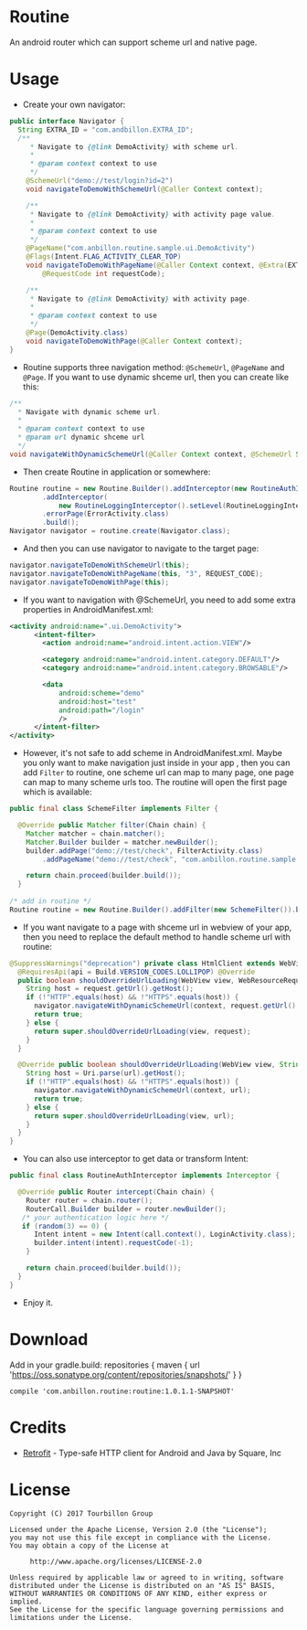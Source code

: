 
Routine
=======
An android router which can support scheme url and native page.


Usage
=====
* Create your own navigator:
``` java
public interface Navigator {
  String EXTRA_ID = "com.andbillon.EXTRA_ID";
  /**
     * Navigate to {@link DemoActivity} with scheme url.
     *
     * @param context context to use
     */
    @SchemeUrl("demo://test/login?id=2") 
    void navigateToDemoWithSchemeUrl(@Caller Context context);

    /**
     * Navigate to {@link DemoActivity} with activity page value.
     *
     * @param context context to use
     */
    @PageName("com.anbillon.routine.sample.ui.DemoActivity")
    @Flags(Intent.FLAG_ACTIVITY_CLEAR_TOP)
    void navigateToDemoWithPageName(@Caller Context context, @Extra(EXTRA_ID) String id,
        @RequestCode int requestCode);

    /**
     * Navigate to {@link DemoActivity} with activity page.
     *
     * @param context context to use
     */
    @Page(DemoActivity.class) 
    void navigateToDemoWithPage(@Caller Context context);
}
```
* Routine supports three navigation method: `@SchemeUrl`, `@PageName` and `@Page`. If you want to use dynamic shceme url, then you can create like this:
``` java
/**
  * Navigate with dynamic scheme url.
  *
  * @param context context to use
  * @param url dynamic shceme url
  */
void navigateWithDynamicSchemeUrl(@Caller Context context, @SchemeUrl String url);
```
* Then create Routine in application or somewhere:
``` java
Routine routine = new Routine.Builder().addInterceptor(new RoutineAuthInterceptor())
        .addInterceptor(
            new RoutineLoggingInterceptor().setLevel(RoutineLoggingInterceptor.Level.ALL))
        .errorPage(ErrorActivity.class)
        .build();
Navigator navigator = routine.create(Navigator.class);
```
* And then you can use navigator to navigate to the target page:
``` java
navigator.navigateToDemoWithSchemeUrl(this);
navigator.navigateToDemoWithPageName(this, "3", REQUEST_CODE);
navigator.navigateToDemoWithPage(this);
```
* If you want to navigation with @SchemeUrl, you need to add some extra properties in AndroidManifest.xml:
``` xml
<activity android:name=".ui.DemoActivity">
      <intent-filter>
        <action android:name="android.intent.action.VIEW"/>

        <category android:name="android.intent.category.DEFAULT"/>
        <category android:name="android.intent.category.BROWSABLE"/>

        <data
            android:scheme="demo"
            android:host="test"
            android:path="/login"
            />
      </intent-filter>
</activity>
```
* However, it's not safe to add scheme in AndroidManifest.xml. Maybe you only want to make navigation just inside in your app , then you  can add `Filter` to routine, one scheme url can map to many page, one page can map to many scheme urls too. The routine will open the first page which is available:
``` java
public final class SchemeFilter implements Filter {

  @Override public Matcher filter(Chain chain) {
    Matcher matcher = chain.matcher();
    Matcher.Builder builder = matcher.newBuilder();
    builder.addPage("demo://test/check", FilterActivity.class)
        .addPageName("demo://test/check", "com.anbillon.routine.sample.ui.FilterActivity");

    return chain.proceed(builder.build());
  }
  
/* add in routine */
Routine routine = new Routine.Builder().addFilter(new SchemeFilter()).build()
```
* If you want navigate to a page with shceme url in webview of your app, then you need to replace the default method to handle scheme url with routine:
``` java
@SuppressWarnings("deprecation") private class HtmlClient extends WebViewClient {
  @RequiresApi(api = Build.VERSION_CODES.LOLLIPOP) @Override
  public boolean shouldOverrideUrlLoading(WebView view, WebResourceRequest request) {
    String host = request.getUrl().getHost();
    if (!"HTTP".equals(host) && !"HTTPS".equals(host)) {
      navigator.navigateWithDynamicSchemeUrl(context, request.getUrl().toString());
      return true;
    } else {
      return super.shouldOverrideUrlLoading(view, request);
    }
  }

  @Override public boolean shouldOverrideUrlLoading(WebView view, String url) {
    String host = Uri.parse(url).getHost();
    if (!"HTTP".equals(host) && !"HTTPS".equals(host)) {
      navigator.navigateWithDynamicSchemeUrl(context, url);
      return true;
    } else {
      return super.shouldOverrideUrlLoading(view, url);
    }
  }
}
```
* You can also use interceptor to get data or transform Intent:
``` java
public final class RoutineAuthInterceptor implements Interceptor {

  @Override public Router intercept(Chain chain) {
    Router router = chain.router();
    RouterCall.Builder builder = router.newBuilder();
   /* your authentication logic here */
   if (random(3) == 0) {
      Intent intent = new Intent(call.context(), LoginActivity.class);
      builder.intent(intent).requestCode(-1);
    }

    return chain.proceed(builder.build());
  }
}
```
* Enjoy it.



Download
========
Add in your gradle.build:
	repositories {
		maven { url 'https://oss.sonatype.org/content/repositories/snapshots/' }
	}
	
	compile 'com.anbillon.routine:routine:1.0.1.1-SNAPSHOT'




Credits
=======
* [Retrofit][1] - Type-safe HTTP client for Android and Java by Square, Inc



License
=======

    Copyright (C) 2017 Tourbillon Group

    Licensed under the Apache License, Version 2.0 (the "License");
    you may not use this file except in compliance with the License.
    You may obtain a copy of the License at
    
         http://www.apache.org/licenses/LICENSE-2.0
    
    Unless required by applicable law or agreed to in writing, software
    distributed under the License is distributed on an "AS IS" BASIS,
    WITHOUT WARRANTIES OR CONDITIONS OF ANY KIND, either express or implied.
    See the License for the specific language governing permissions and
    limitations under the License.


[1]: https://github.com/square/retrofit